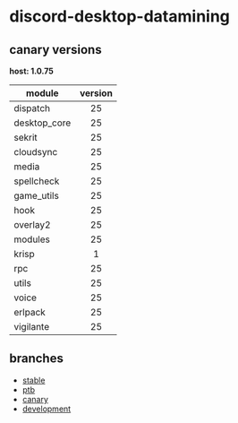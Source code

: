 # discord-desktop-datamining

## canary versions

**host: 1.0.75**

| module | version |
| ------ | :-----: |
| dispatch | 25 |
| desktop_core | 25 |
| sekrit | 25 |
| cloudsync | 25 |
| media | 25 |
| spellcheck | 25 |
| game_utils | 25 |
| hook | 25 |
| overlay2 | 25 |
| modules | 25 |
| krisp | 1 |
| rpc | 25 |
| utils | 25 |
| voice | 25 |
| erlpack | 25 |
| vigilante | 25 |

## branches

- [stable](https://github.com/OpenAsar/discord-desktop-datamining/tree/stable)
- [ptb](https://github.com/OpenAsar/discord-desktop-datamining/tree/ptb)
- [canary](https://github.com/OpenAsar/discord-desktop-datamining/tree/canary)
- [development](https://github.com/OpenAsar/discord-desktop-datamining/tree/development)